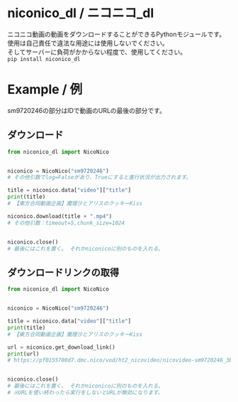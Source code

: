 # niconico_dl / ニコニコ_dl
ニコニコ動画の動画をダウンロードすることができるPythonモジュールです。  
使用は自己責任で違法な用途には使用しないでください。  
そしてサーバーに負荷がかからない程度で、使用してください。  
`pip install niconico_dl`  

# Example / 例
sm9720246の部分はIDで動画のURLの最後の部分です。  
## ダウンロード
```python
from niconico_dl import NicoNico


niconico = NicoNico("sm9720246")
# その他引数でlog=Falseがあり、Trueにすると進行状況が出力されます。

title = niconico.data["video"]["title"]
print(title)
# 【東方合同動画企画】魔理沙とアリスのクッキーKiss

niconico.download(title + ".mp4")
# その他引数：timeout=5,chunk_size=1024


niconico.close()
# 最後にはこれを置く。 それかniconicoに別のものを入れる。
```
## ダウンロードリンクの取得
```python
from niconico_dl import NicoNico


niconico = NicoNico("sm9720246")

title = niconico.data["video"]["title"]
print(title)
# 【東方合同動画企画】魔理沙とアリスのクッキーKiss

url = niconico.get_download_link()
print(url)
# https://pf0155780d7.dmc.nico/vod/ht2_nicovideo/nicovideo-sm9720246_3b0afad5f792d95ff576d66ed955614fdff9e58b648b3b3d83006a0533ef90b9?ht2_nicovideo=86146818.oufj1q6yp7_qpr6wt_3e436vz3cjqri


niconico.close()
# 最後にはこれを置く。 それかniconicoに別のものを入れる。
# ※URLを使い終わったら実行をしないとURLが無効になります。
```